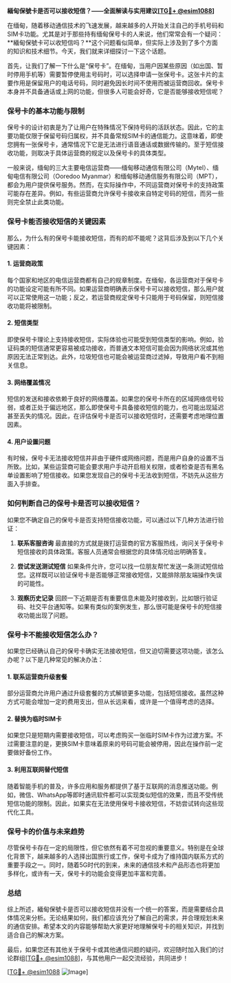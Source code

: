 **緬甸保號卡是否可以接收短信？——全面解读与实用建议[[TG💪+ @esim1088](https://t.me/s/esim1088)]**

在缅甸，随着移动通信技术的飞速发展，越来越多的人开始关注自己的手机号码和SIM卡功能。尤其是对于那些持有缅甸保号卡的人来说，他们常常会有一个疑问：**緬甸保號卡可以收短信吗？**这个问题看似简单，但实际上涉及到了多个方面的知识和技术细节。今天，我们就来详细探讨一下这个话题。

首先，让我们了解一下什么是“保号卡”。在缅甸，当用户因某些原因（如出国、暂时停用手机等）需要暂停使用主号码时，可以选择申请一张保号卡。这张卡片的主要作用是保留用户的电话号码，同时避免因长时间不使用而被运营商回收。保号卡本身并不具备通话或上网的功能，但很多人可能会好奇，它是否能够接收短信呢？

### **保号卡的基本功能与限制**

保号卡的设计初衷是为了让用户在特殊情况下保持号码的活跃状态。因此，它的主要功能仅限于保留号码归属权，并不具备常规SIM卡的通信能力。这意味着，即使您拥有一张保号卡，通常情况下它是无法进行语音通话或数据传输的。至于短信接收功能，则取决于具体运营商的规定以及保号卡的具体类型。

一般来说，缅甸的三大主要电信运营商——缅甸移动通信有限公司（Mytel）、缅甸电信有限公司（Ooredoo Myanmar）和缅甸移动通信服务有限公司（MPT），都会为用户提供保号服务。然而，在实际操作中，不同运营商对保号卡的支持政策可能存在差异。例如，有些运营商允许保号卡接收来自特定号码的短信，而另一些则完全禁止此类功能。

### **保号卡能否接收短信的关键因素**

那么，为什么有的保号卡能接收短信，而有的却不能呢？这背后涉及到以下几个关键因素：

#### **1. 运营商政策**
每个国家和地区的电信运营商都有自己的规章制度。在缅甸，各运营商对于保号卡的功能设定可能有所不同。如果运营商明确表示保号卡可以接收短信，那么用户就可以正常使用这一功能；反之，若运营商规定保号卡只能用于号码保留，则短信接收功能将被限制。

#### **2. 短信类型**
即使保号卡理论上支持接收短信，实际体验也可能受到短信类型的影响。例如，验证码类的短信通常更容易被成功接收，而普通文本短信可能会因为网络状况或其他原因无法正常到达。此外，垃圾短信也可能会被运营商过滤掉，导致用户看不到相关信息。

#### **3. 网络覆盖情况**
短信的发送和接收依赖于良好的网络覆盖。如果您的保号卡所在的区域网络信号较弱，或者正处于偏远地区，那么即使保号卡具备接收短信的能力，也可能出现延迟甚至丢失的情况。因此，在评估保号卡是否可以接收短信时，还需要考虑地理位置因素。

#### **4. 用户设置问题**
有时候，保号卡无法接收短信并非由于硬件或网络问题，而是用户自身的设置不当所致。比如，某些运营商可能会要求用户手动开启相关权限，或者检查是否有黑名单设置影响了短信接收。如果您发现自己的保号卡无法收到短信，不妨先从这些方面入手排查。

### **如何判断自己的保号卡是否可以接收短信？**

如果您不确定自己的保号卡是否支持短信接收功能，可以通过以下几种方法进行验证：

1. **联系客服咨询**
   最直接的方式就是拨打运营商的官方客服热线，询问关于保号卡短信接收的具体政策。客服人员通常会根据您的具体情况给出明确答复。

2. **尝试发送测试短信**
   如果条件允许，您可以找一位朋友帮忙发送一条测试短信给您。这样既可以验证保号卡是否能够正常接收短信，又能排除朋友端操作失误的可能性。

3. **观察历史记录**
   回顾一下近期是否有重要信息未能及时接收到，比如银行验证码、社交平台通知等。如果有类似的案例发生，那么很可能是保号卡的短信接收功能出现了问题。

### **保号卡不能接收短信怎么办？**

如果您已经确认自己的保号卡确实无法接收短信，但又迫切需要这项功能，该怎么办呢？以下是几种常见的解决办法：

#### **1. 联系运营商升级套餐**
部分运营商允许用户通过升级套餐的方式解锁更多功能，包括短信接收。虽然这种方式可能会增加一定的费用支出，但从长远来看，或许是一个值得考虑的选择。

#### **2. 替换为临时SIM卡**
如果您只是短期内需要接收短信，可以考虑购买一张临时SIM卡作为过渡方案。不过需要注意的是，更换SIM卡意味着原来的号码可能会被停用，因此在操作前一定要做好备份工作。

#### **3. 利用互联网替代短信**
随着智能手机的普及，许多应用和服务都提供了基于互联网的消息推送功能。例如，微信、WhatsApp等即时通讯软件都可以实现类似短信的效果，而且不受传统短信功能的限制。因此，如果实在无法使用保号卡接收短信，不妨尝试转向这些现代化工具。

### **保号卡的价值与未来趋势**

尽管保号卡存在一定的局限性，但它依然有着不可忽视的重要意义。特别是在全球化背景下，越来越多的人选择出国旅行或工作，保号卡成为了维持国内联系方式的重要手段之一。同时，随着5G时代的到来，未来的通信技术和产品形态也将更加多样化，或许有一天，保号卡的功能会变得更加丰富和完善。

### **总结**

综上所述，緬甸保號卡是否可以接收短信并没有一个统一的答案，而是需要结合具体情况来分析。无论结果如何，我们都应该充分了解自己的需求，并合理规划未来的通信安排。希望本文的内容能够帮助大家更好地理解保号卡的相关知识，并找到适合自己的解决方案。

最后，如果您还有其他关于保号卡或其他通信问题的疑问，欢迎随时加入我们的讨论群组[[TG💪+ @esim1088](https://t.me/s/esim1088)]，与其他用户一起交流经验，共同进步！

[[TG💪+ @esim1088](https://t.me/s/esim1088) ![Image](https://i.postimg.cc/4NQfJmqS/Snipaste-2025-05-13-00-14-12.png)]